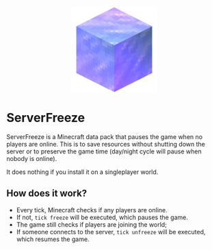 <p align="center">
  <img width="200" height="200" src="https://raw.githubusercontent.com/Thijzert123/serverfreeze/refs/heads/main/serverfreeze/pack.png">
</p>

# ServerFreeze
ServerFreeze is a Minecraft data pack that pauses the game when no players are online. This is to save resources without shutting down the server or to preserve the game time (day/night cycle will pause when nobody is online).

It does nothing if you install it on a singleplayer world.

## How does it work?
- Every tick, Minecraft checks if any players are online.
- If not, `tick freeze` will be executed, which pauses the game.
- The game still checks if players are joining the world;
- If someone connects to the server, `tick unfreeze` will be executed, which resumes the game.
